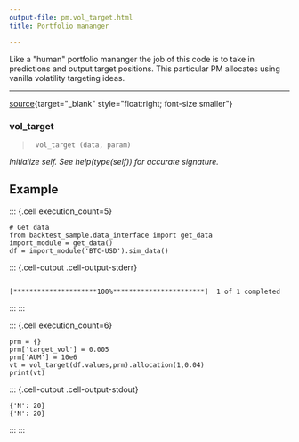 ```yaml
---
output-file: pm.vol_target.html
title: Portfolio mananger

---
```




<!-- WARNING: THIS FILE WAS AUTOGENERATED! DO NOT EDIT! -->

Like a "human" portfolio mananger the job of this code is to take in predictions and output target positions. This particular PM allocates using vanilla volatility targeting ideas. 

---

[source](https://github.com/silvaac/backtest_sample/blob/main/backtest_sample/pm/vol_target.py#L11){target="_blank" style="float:right; font-size:smaller"}

### vol_target

>      vol_target (data, param)

*Initialize self.  See help(type(self)) for accurate signature.*


## Example

::: {.cell execution_count=5}
``` {.python .cell-code}
# Get data
from backtest_sample.data_interface import get_data
import_module = get_data()
df = import_module('BTC-USD').sim_data()
```

::: {.cell-output .cell-output-stderr}
```
[*********************100%***********************]  1 of 1 completed
```
:::
:::


::: {.cell execution_count=6}
``` {.python .cell-code}
prm = {}
prm['target_vol'] = 0.005
prm['AUM'] = 10e6
vt = vol_target(df.values,prm).allocation(1,0.04)
print(vt)
```

::: {.cell-output .cell-output-stdout}
```
{'N': 20}
{'N': 20}
```
:::
:::


